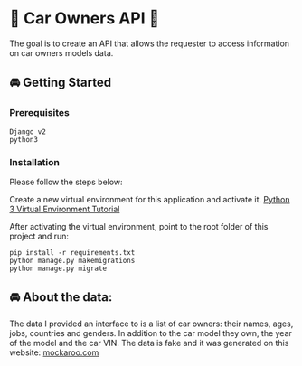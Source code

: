 # :red_car: Car Owners API  :blue_car:  

The goal is to create an API that allows the requester to access information on car owners models data.

## :oncoming_automobile: Getting Started

### Prerequisites

```
Django v2
python3
```

### Installation

Please follow the steps below:

Create a new virtual environment for this application and activate it.
[Python 3 Virtual Environment Tutorial](https://docs.python.org/3/tutorial/venv.html)

After activating the virtual environment, point to the root folder of this project and run:
```
pip install -r requirements.txt
python manage.py makemigrations
python manage.py migrate
```

## :oncoming_automobile: About the data:
The data I provided an interface to is a list of car owners: their names, ages, jobs, countries and genders. In addition to the car model
they own, the year of the model and the car VIN.
The data is fake and it was generated on this website: [mockaroo.com](https://mockaroo.com/)

